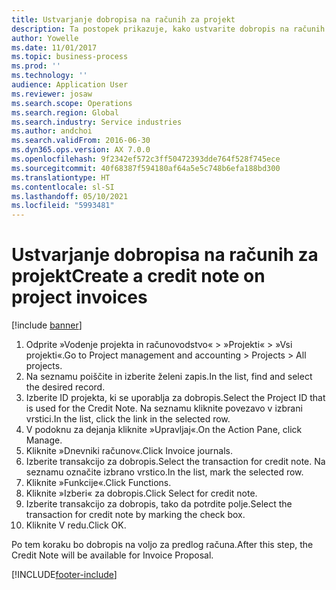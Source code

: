 ```yaml
---
title: Ustvarjanje dobropisa na računih za projekt
description: Ta postopek prikazuje, kako ustvarite dobropis na računih za projekt, ki so bili knjiženi.
author: Yowelle
ms.date: 11/01/2017
ms.topic: business-process
ms.prod: ''
ms.technology: ''
audience: Application User
ms.reviewer: josaw
ms.search.scope: Operations
ms.search.region: Global
ms.search.industry: Service industries
ms.author: andchoi
ms.search.validFrom: 2016-06-30
ms.dyn365.ops.version: AX 7.0.0
ms.openlocfilehash: 9f2342ef572c3ff50472393dde764f528f745ece
ms.sourcegitcommit: 40f68387f594180af64a5e5c748b6efa188bd300
ms.translationtype: HT
ms.contentlocale: sl-SI
ms.lasthandoff: 05/10/2021
ms.locfileid: "5993481"
---
```

# <a name="create-a-credit-note-on-project-invoices"></a><span data-ttu-id="d7a9c-103">Ustvarjanje dobropisa na računih za projekt</span><span class="sxs-lookup"><span data-stu-id="d7a9c-103">Create a credit note on project invoices</span></span>

[!include [banner](../../includes/banner.md)]

1. <span data-ttu-id="d7a9c-104">Odprite »Vodenje projekta in računovodstvo« > »Projekti« > »Vsi projekti«.</span><span class="sxs-lookup"><span data-stu-id="d7a9c-104">Go to Project management and accounting > Projects > All projects.</span></span> 
2. <span data-ttu-id="d7a9c-105">Na seznamu poiščite in izberite želeni zapis.</span><span class="sxs-lookup"><span data-stu-id="d7a9c-105">In the list, find and select the desired record.</span></span> 
3. <span data-ttu-id="d7a9c-106">Izberite ID projekta, ki se uporablja za dobropis.</span><span class="sxs-lookup"><span data-stu-id="d7a9c-106">Select the Project ID that is used for the Credit Note.</span></span> <span data-ttu-id="d7a9c-107">Na seznamu kliknite povezavo v izbrani vrstici.</span><span class="sxs-lookup"><span data-stu-id="d7a9c-107">In the list, click the link in the selected row.</span></span> 
4. <span data-ttu-id="d7a9c-108">V podoknu za dejanja kliknite »Upravljaj«.</span><span class="sxs-lookup"><span data-stu-id="d7a9c-108">On the Action Pane, click Manage.</span></span> 
5. <span data-ttu-id="d7a9c-109">Kliknite »Dnevniki računov«.</span><span class="sxs-lookup"><span data-stu-id="d7a9c-109">Click Invoice journals.</span></span> 
6. <span data-ttu-id="d7a9c-110">Izberite transakcijo za dobropis.</span><span class="sxs-lookup"><span data-stu-id="d7a9c-110">Select the transaction for credit note.</span></span> <span data-ttu-id="d7a9c-111">Na seznamu označite izbrano vrstico.</span><span class="sxs-lookup"><span data-stu-id="d7a9c-111">In the list, mark the selected row.</span></span> 
7. <span data-ttu-id="d7a9c-112">Kliknite »Funkcije«.</span><span class="sxs-lookup"><span data-stu-id="d7a9c-112">Click Functions.</span></span> 
8. <span data-ttu-id="d7a9c-113">Kliknite »Izberi« za dobropis.</span><span class="sxs-lookup"><span data-stu-id="d7a9c-113">Click Select for credit note.</span></span> 
9. <span data-ttu-id="d7a9c-114">Izberite transakcijo za dobropis, tako da potrdite polje.</span><span class="sxs-lookup"><span data-stu-id="d7a9c-114">Select the transaction for credit note by marking the check box.</span></span>
10. <span data-ttu-id="d7a9c-115">Kliknite V redu.</span><span class="sxs-lookup"><span data-stu-id="d7a9c-115">Click OK.</span></span> 

<span data-ttu-id="d7a9c-116">Po tem koraku bo dobropis na voljo za predlog računa.</span><span class="sxs-lookup"><span data-stu-id="d7a9c-116">After this step, the Credit Note will be available for Invoice Proposal.</span></span>


[!INCLUDE[footer-include](../../includes/footer-banner.md)]
